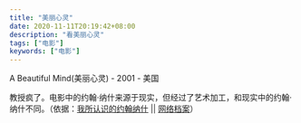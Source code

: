 ```yaml
---
title: "美丽心灵"
date: 2020-11-11T20:19:42+08:00
description: "看美丽心灵"
tags: ["电影"]
keywords: ["电影"]
---
```


A Beautiful Mind(美丽心灵) - 2001 - 美国

教授疯了。电影中的约翰·纳什来源于现实，但经过了艺术加工，和现实中的约翰·纳什不同。（依据：[我所认识的约翰纳什](https://movie.douban.com/review/5379437/) || [网络档案](https://web.archive.org/web/20201111041212/https://movie.douban.com/review/5379437/)）
